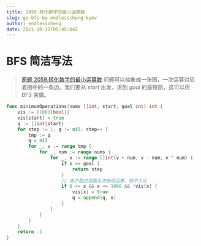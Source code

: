 ```yaml
---
title: 2059.转化数字的最小运算数
slug: go-bfs-by-endlesscheng-kymv
author: endlesscheng
date: 2021-10-31T05:45:04Z
---
```

# BFS 简洁写法
 
> [原题 2059.转化数字的最小运算数](https://leetcode.cn/problems/minimum-operations-to-convert-number)
问题可以抽象成一张图，一次运算对应着图中的一条边。我们要从 $\textit{start}$ 出发，求到 $\textit{goal}$ 的最短路，这可以用 BFS 来做。

```go
func minimumOperations(nums []int, start, goal int) int {
	vis := [1001]bool{}
	vis[start] = true
	q := []int{start}
	for step := 1; q != nil; step++ {
		tmp := q
		q = nil
		for _, v := range tmp {
			for _, num := range nums {
				for _, x := range []int{v + num, v - num, v ^ num} {
					if x == goal {
						return step
					}
					// 由于超过范围无法继续运算，故不入队
					if 0 <= x && x <= 1000 && !vis[x] {
						vis[x] = true
						q = append(q, x)
					}
				}
			}
		}
	}
	return -1
}
```
